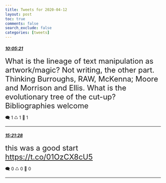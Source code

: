 ```yaml
---
title: Tweets for 2020-04-12
layout: post
toc: true
comments: false
search_exclude: false
categories: [tweets]
---
```



#### <a href = "https://twitter.com/deepfates/status/1249368015235198978">*10:05:21*</a>

<font size="5">What is the lineage of text manipulation as artwork/magic? Not writing, the other part.   Thinking Burroughs, RAW, McKenna; Moore and Morrison and Ellis. What is the evolutionary tree of the cut-up?  Bibliographies welcome</font>



🗨️ 1 ♺ 1 🤍  1   

---
    
#### <a href = "https://twitter.com/deepfates/status/1249447569203146753">*15:21:28*</a>

<font size="5">this was a good start  https://t.co/01OzCX8cU5</font>



🗨️ 0 ♺ 0 🤍  0   

---
    
            

